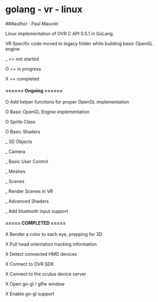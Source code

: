 # golang - vr - linux
###author : Paul Mauviel

Linux implementation of OVR C API 0.5.1 in GoLang.

VR Specific code moved to legacy folder while building basic OpenGL engine 

_  	== not started

O 	== in progress

X	== completed

#### ====== Ongoing ======

O 	Add helper functions for proper OpenGL implementation

O 	Basic OpenGL Engine implementation

O 	Sprite Class

O 	Basic Shaders

_ 	3D Objects

_	Camera

_	Basic User Control

_	Meshes

_  	Scenes

_  	Render Scenes in VR

_	Advanced Shaders

_ 	Add bluetooth input support


#### ===== COMPLETED =====

X 	Render a color to each eye, prepping for 3D

X 	Pull head orientation tracking information

X 	Detect connected HMD devices

X 	Connect to OVR SDK

X 	Connect to the oculus device server

X 	Open go-gl / glfw window

X 	Enable go-gl support
